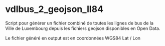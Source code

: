 # vdlbus_2_geojson_ll84

Script pour générer un fichier combiné de toutes les lignes de bus de la Ville de Luxembourg depuis les fichiers geojson disponibles en Open Data.

Le fichier généré en output est en coordonnées WGS84 Lat / Lon
